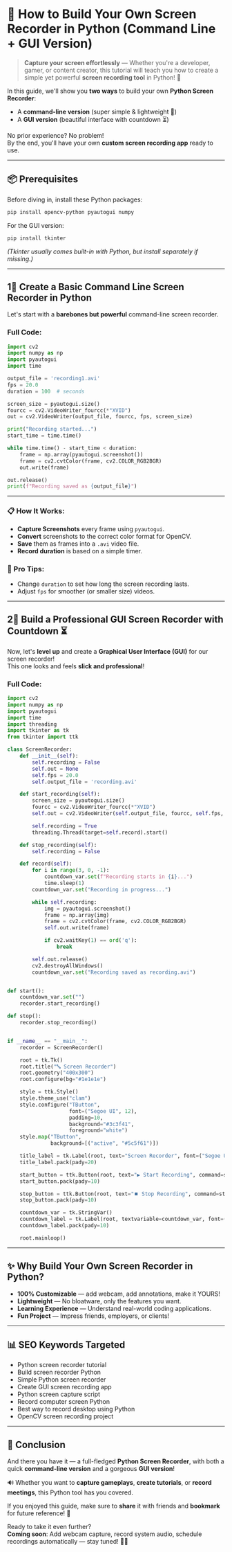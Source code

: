 # 🎥 How to Build Your Own Screen Recorder in Python (Command Line + GUI Version)

> **Capture your screen effortlessly** — Whether you're a developer, gamer, or content creator, this tutorial will teach you how to create a simple yet powerful **screen recording tool** in Python! 🚀

In this guide, we'll show you **two ways** to build your own **Python Screen Recorder**:
- A **command-line version** (super simple & lightweight 🎯)
- A **GUI version** (beautiful interface with countdown ⏳)

No prior experience? No problem!  
By the end, you'll have your own **custom screen recording app** ready to use.

---

## 📦 Prerequisites

Before diving in, install these Python packages:

```bash
pip install opencv-python pyautogui numpy
```

For the GUI version:

```bash
pip install tkinter
```
*(Tkinter usually comes built-in with Python, but install separately if missing.)*

---

## 1⃣ Create a Basic Command Line Screen Recorder in Python

Let's start with a **barebones but powerful** command-line screen recorder.

### Full Code:
```python
import cv2
import numpy as np
import pyautogui
import time

output_file = 'recording1.avi'
fps = 20.0
duration = 100  # seconds

screen_size = pyautogui.size()
fourcc = cv2.VideoWriter_fourcc(*"XVID")
out = cv2.VideoWriter(output_file, fourcc, fps, screen_size)

print("Recording started...")
start_time = time.time()

while time.time() - start_time < duration:
    frame = np.array(pyautogui.screenshot())
    frame = cv2.cvtColor(frame, cv2.COLOR_RGB2BGR)
    out.write(frame)

out.release()
print(f"Recording saved as {output_file}")
```

---

### 📋 How It Works:
- **Capture Screenshots** every frame using `pyautogui`.
- **Convert** screenshots to the correct color format for OpenCV.
- **Save** them as frames into a `.avi` video file.
- **Record duration** is based on a simple timer.

### 🧠 Pro Tips:
- Change `duration` to set how long the screen recording lasts.
- Adjust `fps` for smoother (or smaller size) videos.

---

## 2⃣ Build a Professional GUI Screen Recorder with Countdown ⏳

Now, let's **level up** and create a **Graphical User Interface (GUI)** for our screen recorder!  
This one looks and feels **slick and professional**!

### Full Code:
```python
import cv2
import numpy as np
import pyautogui
import time
import threading
import tkinter as tk
from tkinter import ttk

class ScreenRecorder:
    def __init__(self):
        self.recording = False
        self.out = None
        self.fps = 20.0
        self.output_file = 'recording.avi'

    def start_recording(self):
        screen_size = pyautogui.size()
        fourcc = cv2.VideoWriter_fourcc(*"XVID")
        self.out = cv2.VideoWriter(self.output_file, fourcc, self.fps, screen_size)

        self.recording = True
        threading.Thread(target=self.record).start()

    def stop_recording(self):
        self.recording = False

    def record(self):
        for i in range(3, 0, -1):
            countdown_var.set(f"Recording starts in {i}...")
            time.sleep(1)
        countdown_var.set("Recording in progress...")

        while self.recording:
            img = pyautogui.screenshot()
            frame = np.array(img)
            frame = cv2.cvtColor(frame, cv2.COLOR_RGB2BGR)
            self.out.write(frame)

            if cv2.waitKey(1) == ord('q'):
                break

        self.out.release()
        cv2.destroyAllWindows()
        countdown_var.set("Recording saved as recording.avi")


def start():
    countdown_var.set("")
    recorder.start_recording()

def stop():
    recorder.stop_recording()


if __name__ == "__main__":
    recorder = ScreenRecorder()

    root = tk.Tk()
    root.title("🔤 Screen Recorder")
    root.geometry("400x300")
    root.configure(bg="#1e1e1e")

    style = ttk.Style()
    style.theme_use("clam")
    style.configure("TButton",
                    font=("Segoe UI", 12),
                    padding=10,
                    background="#3c3f41",
                    foreground="white")
    style.map("TButton",
              background=[("active", "#5c5f61")])

    title_label = tk.Label(root, text="Screen Recorder", font=("Segoe UI", 20, "bold"), fg="white", bg="#1e1e1e")
    title_label.pack(pady=20)

    start_button = ttk.Button(root, text="▶️ Start Recording", command=start)
    start_button.pack(pady=10)

    stop_button = ttk.Button(root, text="⏹️ Stop Recording", command=stop)
    stop_button.pack(pady=10)

    countdown_var = tk.StringVar()
    countdown_label = tk.Label(root, textvariable=countdown_var, font=("Segoe UI", 12), fg="lime", bg="#1e1e1e")
    countdown_label.pack(pady=10)

    root.mainloop()
```

---

## ✨ Why Build Your Own Screen Recorder in Python?

- **100% Customizable** — add webcam, add annotations, make it YOURS!
- **Lightweight** — No bloatware, only the features you want.
- **Learning Experience** — Understand real-world coding applications.
- **Fun Project** — Impress friends, employers, or clients!

---

## 📊 SEO Keywords Targeted
- Python screen recorder tutorial
- Build screen recorder Python
- Simple Python screen recorder
- Create GUI screen recording app
- Python screen capture script
- Record computer screen Python
- Best way to record desktop using Python
- OpenCV screen recording project

---

## 🚀 Conclusion

And there you have it — a full-fledged **Python Screen Recorder**, with both a quick **command-line version** and a gorgeous **GUI version**!

🔊 Whether you want to **capture gameplays**, **create tutorials**, or **record meetings**, this Python tool has you covered.

If you enjoyed this guide, make sure to **share** it with friends and **bookmark** for future reference! 🌟

Ready to take it even further?  
**Coming soon**: Add webcam capture, record system audio, schedule recordings automatically — stay tuned! 🎥✨

